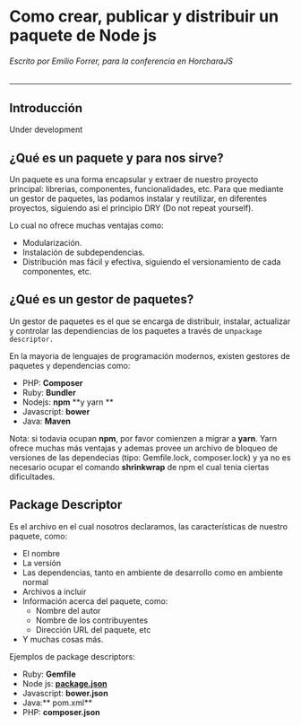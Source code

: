 # Como crear, publicar y distribuir un paquete de Node js

###### Escrito por Emilio Forrer,  para la conferencia en HorcharaJS

---

## Introducción

Under development

## ¿Qué es un paquete y para nos sirve?

Un paquete es una forma encapsular y extraer de nuestro proyecto principal: librerias, componentes, funcionalidades, etc. Para que mediante un gestor de paquetes, las podamos instalar y reutilizar, en diferentes proyectos, siguiendo asi el principio DRY \(Do not repeat yourself\).

Lo cual no ofrece muchas ventajas como:

* Modularización.
* Instalación de subdependencias.
* Distribución mas fácil y efectiva, siguiendo el versionamiento de cada componentes, etc.

## ¿Qué es un gestor de paquetes?

Un gestor de paquetes es el que se encarga de distribuir, instalar, actualizar y controlar las dependiencias de los paquetes a través de un`package descriptor.`

En la mayoria de lenguajes de programación modernos, existen gestores de paquetes y dependencias como:

* PHP: **Composer**
* Ruby: **Bundler**
* Nodejs: **npm** **y yarn **
* Javascript: **bower**
* Java: **Maven**

Nota: si todavia ocupan **npm**, por favor comienzen a migrar a **yarn**. Yarn ofrece muchas más ventajas y ademas provee un archivo de bloqueo de versiones de las dependecias \(tipo: Gemfile.lock, composer.lock\) y ya no es necesario ocupar el comando **shrinkwrap** de npm el cual tenia ciertas dificultades.

## Package Descriptor

Es el archivo en el cual nosotros declaramos, las características de nuestro paquete, como:

* El nombre
* La versión
* Las dependencias, tanto en ambiente de desarrollo como en ambiente  normal
* Archivos a incluir
* Información acerca del paquete, como:
  * Nombre del autor
  * Nombre de los contribuyentes
  * Dirección URL del paquete, etc
* Y muchas cosas más.

Ejemplos de package descriptors:

* Ruby: **Gemfile**
* Node js: [**package.json**](https://docs.npmjs.com/files/package.json)
* Javascript: **bower.json**
* Java:** pom.xml**
* PHP: **composer.json**



